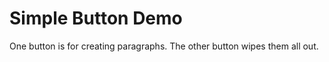 # Simple Button Demo

<p>One button is for creating paragraphs. The other button wipes them all out.</p>